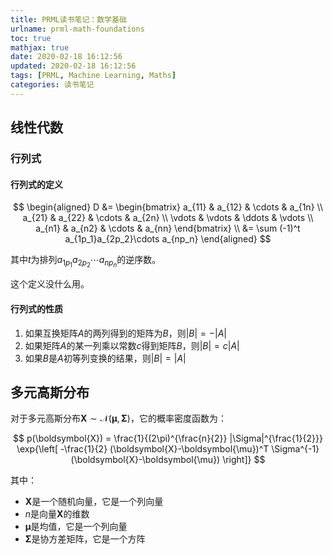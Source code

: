 ```yaml
---
title: PRML读书笔记：数学基础
urlname: prml-math-foundations
toc: true
mathjax: true
date: 2020-02-18 16:12:56
updated: 2020-02-18 16:12:56
tags: [PRML, Machine Learning, Maths]
categories: 读书笔记
---
```


## 线性代数

### 行列式

#### 行列式的定义

$$
\begin{aligned}
D &= 
\begin{bmatrix}
    a_{11} & a_{12} & \cdots & a_{1n} \\
    a_{21} & a_{22} & \cdots & a_{2n} \\
    \vdots & \vdots & \ddots & \vdots \\
    a_{n1} & a_{n2} & \cdots & a_{nn}
\end{bmatrix} \\
&= \sum (-1)^t a_{1p_1}a_{2p_2}\cdots a_{np_n}
\end{aligned}
$$

其中$t$为排列$a_{1p_1}a_{2p_2}\cdots a_{np_n}$的逆序数。

这个定义没什么用。

#### 行列式的性质

1. 如果互换矩阵$A$的两列得到的矩阵为$B$，则$|B| = - |A|$
2. 如果矩阵$A$的某一列乘以常数$c$得到矩阵$B$，则$|B| = c|A|$
3. 如果$B$是$A$初等列变换的结果，则$|B|=|A|$

## 多元高斯分布

对于多元高斯分布$\boldsymbol{X} \sim \mathcal{N}(\boldsymbol{\mu}, \boldsymbol{\Sigma})$，它的概率密度函数为：

$$
p(\boldsymbol{X}) = 
\frac{1}{(2\pi)^{\frac{n}{2}} |\Sigma|^{\frac{1}{2}}}
\exp{\left[ -\frac{1}{2} (\boldsymbol{X}-\boldsymbol{\mu})^T \Sigma^{-1} (\boldsymbol{X}-\boldsymbol{\mu}) \right]}
$$

其中：

* $\boldsymbol{X}$是一个随机向量，它是一个列向量
* $n$是向量$\boldsymbol{X}$的维数
* $\boldsymbol{\mu}$是均值，它是一个列向量
* $\boldsymbol{\Sigma}$是协方差矩阵，它是一个方阵
